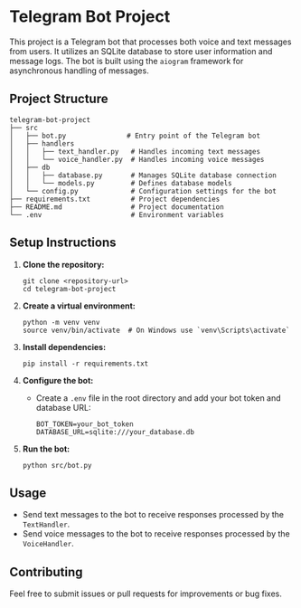 # Telegram Bot Project

This project is a Telegram bot that processes both voice and text messages from users. It utilizes an SQLite database to store user information and message logs. The bot is built using the `aiogram` framework for asynchronous handling of messages.

## Project Structure

```
telegram-bot-project
├── src
│   ├── bot.py               # Entry point of the Telegram bot
│   ├── handlers
│   │   ├── text_handler.py   # Handles incoming text messages
│   │   └── voice_handler.py  # Handles incoming voice messages
│   ├── db
│   │   ├── database.py       # Manages SQLite database connection
│   │   └── models.py         # Defines database models
│   └── config.py             # Configuration settings for the bot
├── requirements.txt          # Project dependencies
├── README.md                 # Project documentation
└── .env                      # Environment variables
```

## Setup Instructions

1. **Clone the repository:**
   ```
   git clone <repository-url>
   cd telegram-bot-project
   ```

2. **Create a virtual environment:**
   ```
   python -m venv venv
   source venv/bin/activate  # On Windows use `venv\Scripts\activate`
   ```

3. **Install dependencies:**
   ```
   pip install -r requirements.txt
   ```

4. **Configure the bot:**
   - Create a `.env` file in the root directory and add your bot token and database URL:
     ```
     BOT_TOKEN=your_bot_token
     DATABASE_URL=sqlite:///your_database.db
     ```

5. **Run the bot:**
   ```
   python src/bot.py
   ```

## Usage

- Send text messages to the bot to receive responses processed by the `TextHandler`.
- Send voice messages to the bot to receive responses processed by the `VoiceHandler`.

## Contributing

Feel free to submit issues or pull requests for improvements or bug fixes.